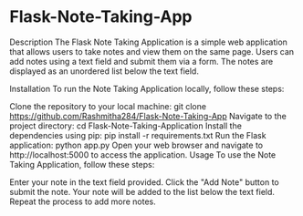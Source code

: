 # Flask-Note-Taking-App
Description
The Flask Note Taking Application is a simple web application that allows users to take notes and view them on the same page. Users can add notes using a text field and submit them via a form. The notes are displayed as an unordered list below the text field.

Installation
To run the Note Taking Application locally, follow these steps:

Clone the repository to your local machine: git clone https://github.com/Rashmitha284/Flask-Note-Taking-App
Navigate to the project directory: cd Flask-Note-Taking-Application
Install the dependencies using pip: pip install -r requirements.txt
Run the Flask application: python app.py
Open your web browser and navigate to http://localhost:5000 to access the application.
Usage
To use the Note Taking Application, follow these steps:

Enter your note in the text field provided.
Click the "Add Note" button to submit the note.
Your note will be added to the list below the text field.
Repeat the process to add more notes.
